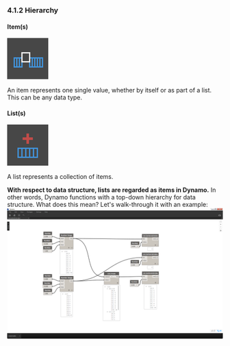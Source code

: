 ### 4.1.2 Hierarchy

#### Item(s)
![](../images/icons/DSCore-List-MaximumItem-Large.png)

An item represents one single value, whether by itself or as part of a list.  This can be any data type.
#### List(s)
![](../images/icons/DSCore-List-Create-Large.png)

A list represents a collection of items.

**With respect to data structure, lists are regarded as items in Dynamo.**  In other words, Dynamo functions with a top-down hierarchy for data structure. What does this mean?  Let's walk-through it with an example:
![Series of Diagrams](images/4-1/4-2-Items-Lists-005.png)
